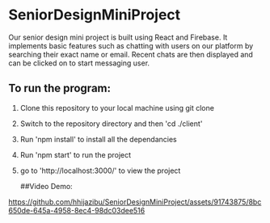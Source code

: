 # SeniorDesignMiniProject

Our senior design mini project is built using React and Firebase. It implements basic features such as chatting with users on our platform by searching their exact name or email. Recent chats are then displayed and can be clicked on to start messaging user.


## To run the program: 
1. Clone this repository to your local machine using git clone
2. Switch to the repository directory and then 'cd ./client'
3. Run 'npm install' to install all the dependancies
4. Run 'npm start' to run the project
5. go to 'http://localhost:3000/' to view the project

   ##Video Demo:
   

https://github.com/hhijazibu/SeniorDesignMiniProject/assets/91743875/8bc650de-645a-4958-8ec4-98dc03dee516


